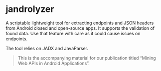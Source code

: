 # jandrolyzer
A scriptable lightweight tool for extracting endpoints and JSON headers from Android closed and open-source apps.
It supports the validation of found data. Use that feature with care as it could cause issues on endpoints.

The tool relies on JADX and JavaParser.

> This is the accompanying material for our publication titled “Mining Web APIs in Android Applications”.
